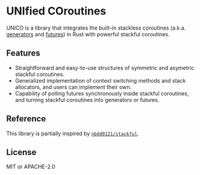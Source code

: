 # **UNI**fied **CO**routines

UNICO is a library that integrates the built-in stackless coroutines (a.k.a. [generators](https://doc.rust-lang.org/nightly/core/ops/trait.Coroutine.html) and [futures](https://doc.rust-lang.org/nightly/core/future/trait.Future.html)) in Rust with powerful stackful coroutines.

## Features

- Straightforward and easy-to-use structures of symmetric and asymetric stackful coroutines.
- Generalized implementation of context switching methods and stack allocators, and users can implement their own.
- Capability of polling futures synchronously inside stackful coroutines, and turning stackful coroutines into generators or futures.

## Reference

This library is partially inspired by [`nbdd0121/stackful`](https://github.com/nbdd0121/stackful).

## License

MIT or APACHE-2.0